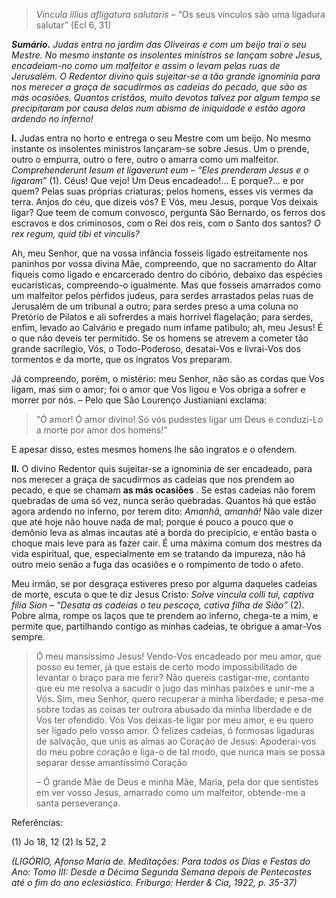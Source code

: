 > *Vincula illius afligatura salutaris* – “Os seus vínculos são uma ligadura salutar” (Ecl 6, 31)

***Sumário.** Judas entra no jardim das Oliveiras e com um beijo trai o seu Mestre. No mesmo instante os insolentes ministros se lançam sobre Jesus, encadeiam-no como um malfeitor e assim o levam pelas ruas de Jerusalém. O Redentor divino quis sujeitar-se a tão grande ignomínia para nos merecer a graça de sacudirmos as cadeias do pecado, que são as más ocasiões. Quantos cristãos, muito devotos talvez por algum tempo se precipitaram por causa delas num abismo de iniquidade e estão agora ardendo no inferno!*

**I.** Judas entra no horto e entrega o seu Mestre com um beijo. No mesmo instante os insolentes ministros lançaram-se sobre Jesus. Um o prende, outro o empurra, outro o fere, outro o amarra como um malfeitor. *Comprehenderunt Iesum et ligaverunt eum – “Eles prenderam Jesus e o ligaram”* (1). Céus! Que vejo! Um Deus encadeado!… E porque?… e por quem? Pelas suas próprias criaturas; pelos homens, esses vis vermes da terra. Anjos do céu, que dizeis vós? E Vós, meu Jesus, porque Vos deixais ligar? Que teem de comum convosco, pergunta São Bernardo, os ferros dos escravos e dos criminosos, com o Rei dos reis, com o Santo dos santos? *O rex regum, quid tibi et vinculis?*

Ah, meu Senhor, que na vossa infância fosseis ligado estreitamente nos paninhos por vossa divina Mãe, compreendo, que no sacramento do Altar fiqueis como ligado e encarcerado dentro do cibório, debaixo das espécies eucarísticas, compreendo-o igualmente. Mas que fosseis amarrados como um malfeitor pelos pérfidos judeus, para serdes arrastados pelas ruas de Jerusalém de um tribunal a outro; para serdes preso a uma coluna no Pretório de Pilatos e ali sofrerdes a mais horrível flagelação; para serdes, enfim, levado ao Calvário e pregado num infame patibulo; ah, meu Jesus! É o que não deveis ter permitido. Se os homens se atrevem a cometer tão grande sacrílegio, Vós, o Todo-Poderoso, desatai-Vos e livrai-Vos dos tormentos e da morte, que os ingratos Vos preparam.

Já compreendo, porém, o mistério: meu Senhor, não são as cordas que Vos ligam, mas sim o amor; foi o amor que Vos ligou e Vos obriga a sofrer e morrer por nós. – Pelo que São Lourenço Justianiani exclama:

> “Ó amor! Ó amor divino! Só vós pudestes ligar um Deus e conduzi-Lo a morte por amor dos homens!”

E apesar disso, estes mesmos homens lhe são ingratos e o ofendem.

**II.** O divino Redentor quis sujeitar-se a ignominia de ser encadeado, para nos merecer a graça de sacudirmos as cadeias que nos prendem ao pecado, e que se chamam **as más ocasiões** . Se estas cadeias não forem quebradas de uma só vez, nunca serão quebradas. Quantos há que estão agora ardendo no inferno, por terem dito: *Amanhã, amanhã!* Não vale dizer que até hoje não houve nada de mal; porque é pouco a pouco que o demônio leva as almas incautas até a borda do precipício, e então basta o choque mais leve para as fazer cair. É uma máxima comum dos mestres da vida espiritual, que, especialmente em se tratando da impureza, não há outro meio senão a fuga das ocasiões e o rompimento de todo o afeto.

Meu irmão, se por desgraça estiveres preso por alguma daqueles cadeias de morte, escuta o que te diz Jesus Cristo: *Solve vincula colli tui, captiva filia Sion – “Desata as cadeias o teu pescoço, cativa filha de Sião”* (2). Pobre alma, rompe os laços que te prendem ao inferno, chega-te a mim, e permite que, partilhando contigo as minhas cadeias, te obrigue a amar-Vos sempre.

> Ó meu mansíssimo Jesus! Vendo-Vos encadeado por meu amor, que posso eu temer, já que estais de certo modo impossibilitado de levantar o braço para me ferir? Não quereis castigar-me, contanto que eu me resolva a sacudir o jugo das minhas paixões e unir-me a Vós. Sim, meu Senhor, quero recuperar a minha liberdade; e pesa-me sobre todas as coisas ter outrora abusado da minha liberdade e de Vos ter ofendido. Vós Vos deixas-te ligar por meu amor, e eu quero ser ligado pelo vosso amor. Ó felizes cadeias, ó formosas ligaduras de salvação, que unis as almas ao Coração de Jesus: Apoderai-vos do meu pobre coração e liga-o de tal modo, que nunca mais se possa separar desse amantíssimo Coração
>
> – Ó grande Mãe de Deus e minha Mãe, Maria, pela dor que sentistes em ver vosso Jesus, amarrado como um malfeitor, obtende-me a santa perseverança.

Referências:

\(1\) Jo 18, 12 (2) Is 52, 2

*(LIGÓRIO, Afonso Maria de. Meditações: Para todos os Dias e Festas do Ano: Tomo III: Desde a Décima Segunda Semana depois de Pentecostes até o fim do ano eclesiástico. Friburgo: Herder & Cia, 1922, p. 35-37)*
